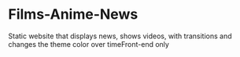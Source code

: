 # Films-Anime-News
Static website that displays news, shows videos, with transitions and changes the theme color over timeFront-end only
